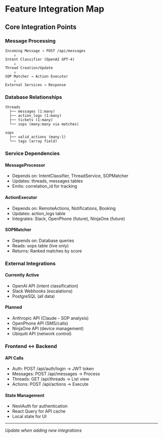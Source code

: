 # Feature Integration Map

## Core Integration Points

### Message Processing
```
Incoming Message → POST /api/messages
    ↓
Intent Classifier (OpenAI GPT-4)
    ↓
Thread Creation/Update
    ↓
SOP Matcher → Action Executor
    ↓
External Services → Response
```

### Database Relationships
```
threads
  ├── messages (1:many)
  ├── action_logs (1:many)
  ├── tickets (1:many)
  └── sops (many:many via matches)

sops
  ├── valid_actions (many:1)
  └── tags (array field)
```

### Service Dependencies

#### MessageProcessor
- Depends on: IntentClassifier, ThreadService, SOPMatcher
- Updates: threads, messages tables
- Emits: correlation_id for tracking

#### ActionExecutor  
- Depends on: RemoteActions, Notifications, Booking
- Updates: action_logs table
- Integrates: Slack, OpenPhone (future), NinjaOne (future)

#### SOPMatcher
- Depends on: Database queries
- Reads: sops table (live only)
- Returns: Ranked matches by score

### External Integrations

#### Currently Active
- OpenAI API (intent classification)
- Slack Webhooks (escalations)
- PostgreSQL (all data)

#### Planned
- Anthropic API (Claude - SOP analysis)
- OpenPhone API (SMS/calls)
- NinjaOne API (device management)
- Ubiquiti API (network control)

### Frontend ↔ Backend

#### API Calls
- Auth: POST /api/auth/login → JWT token
- Messages: POST /api/messages → Process
- Threads: GET /api/threads → List view
- Actions: POST /api/actions → Execute

#### State Management
- NextAuth for authentication
- React Query for API cache
- Local state for UI

---
*Update when adding new integrations*